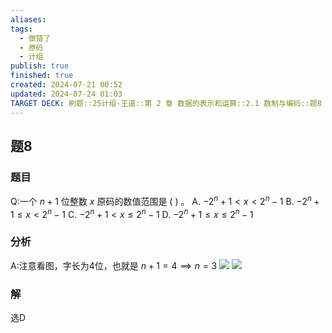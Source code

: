 ```yaml
---
aliases: 
tags:
  - 做错了
  - 原码
  - 计组
publish: true
finished: true
created: 2024-07-21 00:52
updated: 2024-07-24 01:03
TARGET DECK: 刷题::25计组-王道::第 2 章 数据的表示和运算::2.1 数制与编码::题8
---
```


## 题8
### 题目
Q:一个 $n + 1$ 位整数 $x$ 原码的数值范围是 ( ) 。
A. $- {2}^{n} + 1 < x < {2}^{n} - 1$ B. $- {2}^{n} + 1 \leq x < {2}^{n} - 1$
C. $- {2}^{n} + 1 < x \leq {2}^{n} - 1$ D. $- {2}^{n} + 1 \leq x \leq {2}^{n} - 1$
### 分析
A:注意看图，字长为4位，也就是 $n+1=4\implies n=3$
![](https://img.hwenyi.live/202407221639713.webp)
![](https://img.hwenyi.live/202407240106965.webp)
### 解
选D
